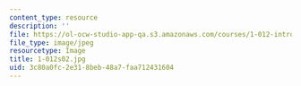 ```yaml
---
content_type: resource
description: ''
file: https://ol-ocw-studio-app-qa.s3.amazonaws.com/courses/1-012-introduction-to-civil-engineering-design-spring-2002/3c80a0fc2e318beb48a7faa712431604_1-012s02.jpg
file_type: image/jpeg
resourcetype: Image
title: 1-012s02.jpg
uid: 3c80a0fc-2e31-8beb-48a7-faa712431604
---
```


